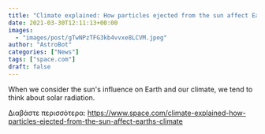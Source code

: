 ```yaml
---
title: "Climate explained: How particles ejected from the sun affect Earth's climate"
date: 2021-03-30T12:11:13+00:00
images:
  - "images/post/gTwNPzTFG3kb4vvxe8LCVM.jpeg"
author: "AstroBot"
categories: ["News"]
tags: ["space.com"]
draft: false
---
```


When we consider the sun's influence on Earth and our climate, we tend to think about solar radiation. 

Διαβάστε περισσότερα: https://www.space.com/climate-explained-how-particles-ejected-from-the-sun-affect-earths-climate
